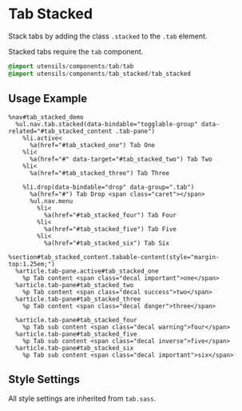 
# Tab Stacked
Stack tabs by adding the class `.stacked` to the `.tab` element.

Stacked tabs require the `tab` component.

```sass
@import utensils/components/tab/tab
@import utensils/components/tab_stacked/tab_stacked
```

## Usage Example

<!--~ markup/tab-stacked.html.haml -->
```haml
%nav#tab_stacked_demo
  %ul.nav.tab.stacked(data-bindable="togglable-group" data-related="#tab_stacked_content .tab-pane")
    %li.active<
      %a(href="#tab_stacked_one") Tab One
    %li<
      %a(href="#" data-target="#tab_stacked_two") Tab Two
    %li<
      %a(href="#tab_stacked_three") Tab Three

    %li.drop(data-bindable="drop" data-group=".tab")
      %a(href="#") Tab Drop <span class="caret"></span>
      %ul.nav.menu
        %li<
          %a(href="#tab_stacked_four") Tab Four
        %li<
          %a(href="#tab_stacked_five") Tab Five
        %li<
          %a(href="#tab_stacked_six") Tab Six

%section#tab_stacked_content.tabable-content(style="margin-top:1.25em;")
  %article.tab-pane.active#tab_stacked_one
    %p Tab content <span class="decal important">one</span>
  %article.tab-pane#tab_stacked_two
    %p Tab content <span class="decal success">two</span>
  %article.tab-pane#tab_stacked_three
    %p Tab content <span class="decal danger">three</span>

  %article.tab-pane#tab_stacked_four
    %p Tab sub content <span class="decal warning">four</span>
  %article.tab-pane#tab_stacked_five
    %p Tab sub content <span class="decal inverse">five</span>
  %article.tab-pane#tab_stacked_six
    %p Tab sub content <span class="decal important">six</span>
```
<!-- end -->

## Style Settings
All style settings are inherited from `tab.sass`.

